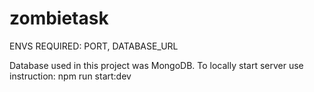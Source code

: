 # zombietask
ENVS REQUIRED:
PORT,
DATABASE_URL

Database used in this project was MongoDB.
To locally start server use instruction: npm run start:dev
